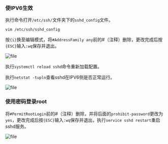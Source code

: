 ### 使IPV6生效

执行命令打开`/etc/ssh/`文件夹下的`sshd_config`文件。

```shell
vim /etc/ssh/sshd_config
```

按`{i}`换至编辑模式，将`#AddressFamily any`前的#（注释）删除，更改完成后按`{ESC}`输入`:wq`保存并退出。

![file](https://cdn.memo.ak0.cn/wp-content/uploads/2022/11/1668864030-image-1668864028933.png?x-oss-process=style%2Ffull)

执行`systemctl reload sshd`命令重新加载配置。

执行`netstat -tupln`查看sshd在IPV6侧是否正常运行。

![file](https://cdn.memo.ak0.cn/wp-content/uploads/2022/11/1668864413-image-1668864411262.png?x-oss-process=style%2Ffull)

### 使用密码登录root

将`#PermitRootLogin`前的#（注释）删除，并将后面的`prohibit-password`更改为`yes`，更改完成后按`{ESC}`输入`:wq`保存并退出，执行`service sshd restart`重启sshd服务。

![file](https://cdn.memo.ak0.cn/wp-content/uploads/2022/11/1668865663-image-1668865662157.png?x-oss-process=style%2Ffull)